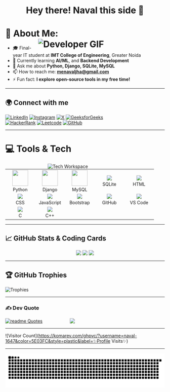<h1 align="center">Hey there! Naval this side 👋</h1>

# 🧮 About Me: <img src="https://media.giphy.com/media/qgQUggAC3Pfv687qPC/giphy.gif" width="400px" align="right" alt="Developer GIF">

- 🎓 Final-year IT student at **IMT College of Engineering**, Greater Noida  
- 🌱 Currently learning **AI/ML**, and **Backend Development**  
- 💬 Ask me about **Python, Django, SQLite, MySQL**  
- 📫 How to reach me: **menavaljha@gmail.com**  
- ⚡ Fun fact: **I explore open-source tools in my free time!**

---


## 🌍 Connect with me

[![LinkedIn](https://img.shields.io/badge/LinkedIn-%230077B5.svg?logo=linkedin&logoColor=white)](https://www.linkedin.com/in/naval-kishor-jha-04858a259/) 
[![Instagram](https://img.shields.io/badge/Instagram-%23E4405F.svg?logo=instagram&logoColor=white)](https://www.instagram.com/mr._jha11/) 
[![X](https://img.shields.io/badge/X-%23121011.svg?logo=x&logoColor=white)](https://x.com/navalraz) 
[![GeeksforGeeks](https://img.shields.io/badge/GeeksforGeeks-%2310813f.svg?logo=geeksforgeeks&logoColor=white)](https://www.geeksforgeeks.org/user/cdernjha/)  
[![HackerRank](https://img.shields.io/badge/HackerRank-2EC866.svg?logo=HackerRank&logoColor=white)](https://www.hackerrank.com/profile/menavaljha)
[![Leetcode](https://img.shields.io/badge/LeetCode-%23FFA116.svg?logo=leetcode&logoColor=white)](https://leetcode.com/u/Naval1647/) 
[![GitHub](https://img.shields.io/badge/GitHub-%23121011.svg?logo=github&logoColor=white)](https://github.com/naval-1647)

---

# 💻 Tools & Tech  

<img src="https://media.giphy.com/media/eNAsjO55tPbgaor7ma/giphy.gif" width="370px" align="right" alt="Tech Workspace">

<table align="center">
  <tr>
    <td align="center" width="80"><img src="https://techstack-generator.vercel.app/python-icon.svg" width="50" height="50"/><br>Python</td>
    <td align="center" width="80"><img src="https://techstack-generator.vercel.app/django-icon.svg" width="50" height="50"/><br>Django</td>
    <td align="center" width="80"><img src="https://techstack-generator.vercel.app/mysql-icon.svg" width="50" height="50"/><br>MySQL</td>
    <td align="center" width="80"><img src="https://skillicons.dev/icons?i=sqlite" width="45"/><br>SQLite</td>
    <td align="center" width="80"><img src="https://skillicons.dev/icons?i=html" width="45"/><br>HTML</td>
  </tr>
  <tr>
    <td align="center" width="80"><img src="https://skillicons.dev/icons?i=css" width="45"/><br>CSS</td>
    <td align="center" width="80"><img src="https://skillicons.dev/icons?i=js" width="45"/><br>JavaScript</td>
    <td align="center" width="80"><img src="https://skillicons.dev/icons?i=bootstrap" width="45"/><br>Bootstrap</td>
    <td align="center" width="80"><img src="https://techstack-generator.vercel.app/github-icon.svg" width="50"/><br>GitHub</td>
    <td align="center" width="80"><img src="https://skillicons.dev/icons?i=vscode" width="45"/><br>VS Code</td>
  </tr>
  <tr>
    <td align="center" width="80"><img src="https://cdn.jsdelivr.net/gh/devicons/devicon/icons/c/c-original.svg" width="40"/><br>C</td>
    <td align="center" width="80"><img src="https://cdn.jsdelivr.net/gh/devicons/devicon/icons/cplusplus/cplusplus-original.svg" width="40"/><br>C++</td>
  </tr>
</table>

---

## 📈 GitHub Stats & Coding Cards

<div align="center">
  <img src="https://github-readme-streak-stats.herokuapp.com/?user=naval-1647&theme=blue-green" />
  <img src="https://github-readme-stats.vercel.app/api?username=naval-1647&show_icons=true&theme=transparent&bg_color=000&border_color=30A3DC&icon_color=30A3DC&title_color=E94D5F&text_color=FFF" />
  
  <img src="https://github-readme-stats.vercel.app/api/top-langs/?username=naval-1647&layout=compact&theme=radical" />
</div>

---

## 🏆 GitHub Trophies

![Trophies](https://github-profile-trophy.vercel.app/?username=naval-1647&theme=radical&no-frame=false&no-bg=true&margin-w=4)

---

### ✍️ Dev Quote

<img src="https://user-images.githubusercontent.com/74038190/212259363-d40b7a35-375b-470c-b4e2-2d9cb8ac706c.png" width="300px" align="right" />

[![readme Quotes](https://quotes-github-readme.vercel.app/api?theme=dracula)](https://github.com/piyushsuthar/github-readme-quotes)

---
![Visitor Count](https://komarev.com/ghpvc/?username=naval-1647&color=5E03FC&style=plastic&label=✨Profile Visits✨)

---

![Snake animation](https://github.com/GabrielaSinastre/GabrielaSinastre/blob/output/github-contribution-grid-snake.svg)
